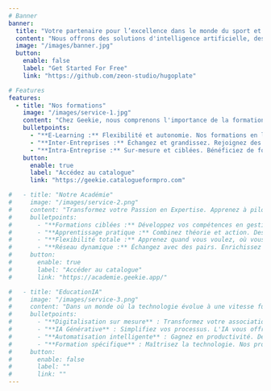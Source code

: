 ```yaml
---
# Banner
banner:
  title: "Votre partenaire pour l’excellence dans le monde du sport et de l’entreprise"
  content: "Nous offrons des solutions d'intelligence artificielle, des services de conseil personnalisés, et des programmes de formation ciblés, conçus spécialement pour les dirigeants associatifs, les salariés, les bénévoles, et les entreprises TPE/PME."
  image: "/images/banner.jpg"
  button:
    enable: false
    label: "Get Started For Free"
    link: "https://github.com/zeon-studio/hugoplate"

# Features
features:
  - title: "Nos formations"
    image: "/images/service-1.jpg"
    content: "Chez Geekie, nous comprenons l'importance de la formation continue dans le monde associatif et sportif ainsi que pour les entreprises. C'est pourquoi nous avons conçu des programmes de formation adaptés à vos besoins spécifiques, en vous offrant flexibilité, expertise et résultats concrets. Découvrez ce qui rend nos formations uniques (*actualisées en temps réel*) :"
    bulletpoints:
      - "**E-Learning :** Flexibilité et autonomie. Nos formations en ligne s'adaptent à votre emploi du temps, garantissant une qualité d'apprentissage supérieure, accessible partout et à tout moment."
      - "**Inter-Entreprises :** Échangez et grandissez. Rejoignez des professionnels de divers horizons dans des sessions qui stimulent l'échange d'idées et élargissent vos perspectives."
      - "**Intra-Entreprise :** Sur-mesure et ciblées. Bénéficiez de formations personnalisées, en ligne ou en présentiel, répondant précisément aux besoins spécifiques de votre organisation."
    button:
      enable: true
      label: "Accédez au catalogue"
      link: "https://geekie.catalogueformpro.com"

#   - title: "Notre Académie"
#     image: "/images/service-2.png"
#     content: "Transformez votre Passion en Expertise. Apprenez à piloter votre association sportive vers le succès. Avec l'Académie des Dirigeants et des Bénévoles Sportifs, nous aidons les dirigeants des associations sportives à mobiliser leurs membres pour atteindre leurs objectifs avec succès à travers nos formations en ligne."
#     bulletpoints:
#       - "**Formations ciblées :** Développez vos compétences en gestion sportive. Idéal pour dirigeants, salariés, services civiques, et bénévoles."
#       - "**Apprentissage pratique :** Combinez théorie et action. Des cours conçus pour une application immédiate et efficace."
#       - "**Flexibilité totale :** Apprenez quand vous voulez, où vous voulez. Nos modules en ligne sont accessibles 24/7."
#       - "**Réseau dynamique :** Échangez avec des pairs. Enrichissez votre expérience grâce au partage de connaissances"
#     button:
#       enable: true
#       label: "Accéder au catalogue"
#       link: "https://academie.geekie.app/"

#   - title: "EducationIA"
#     image: "/images/service-3.png"
#     content: "Dans un monde où la technologie évolue à une vitesse fulgurante, EducationIA se positionne comme la clé de votre transformation digitale. Conçu spécifiquement pour les associations et les entreprises cherchant à intégrer l'intelligence artificielle et les automatisations dans leurs opérations, nos programmes se font sur mesure."
#     bulletpoints:
#       - "**Digitalisation sur mesure** : Transformez votre association ou entreprise. Notre catalogue se spécialise dans l'IA générative et l'automatisation."
#       - "**IA Générative** : Simplifiez vos processus. L'IA vous offre des solutions intelligentes pour une gestion efficace et innovante."
#       - "**Automatisation intelligente** : Gagnez en productivité. Découvrez comment l'automatisation peut alléger vos tâches quotidiennes."
#       - "**Formation spécifique** : Maîtrisez la technologie. Nos programmes sont conçus pour faciliter l'intégration de l'IA dans votre workflow."
#     button:
#       enable: false
#       label: ""
#       link: ""
---
```

